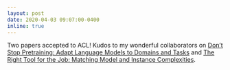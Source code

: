 ```yaml
---
layout: post
date: 2020-04-03 09:07:00-0400
inline: true
---
```


Two papers accepted to ACL! Kudos to my wonderful collaborators on [Don’t Stop Pretraining: Adapt Language Models to Domains and Tasks](https://arxiv.org/abs/2004.10964 ) and [The Right Tool for the Job: Matching Model and Instance Complexities](https://arxiv.org/abs/2004.07453).
